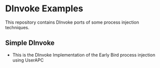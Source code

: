 # DInvoke Examples

This repository contains DInvoke ports of some process injection techniques. 

## Simple DInvoke

- This is the DInvoke Implementation of the Early Bird process injection using UserAPC 
